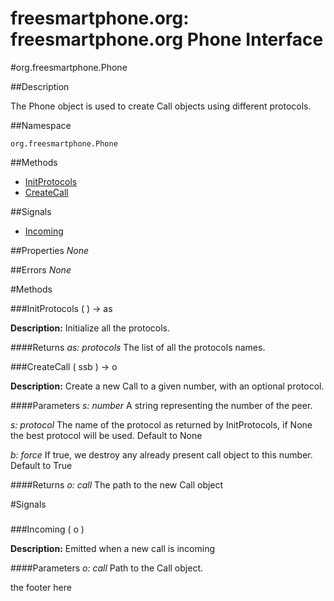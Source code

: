 
# freesmartphone.org: freesmartphone.org Phone Interface
            

#org.freesmartphone.Phone

##Description


The Phone object is used to create Call objects using different protocols.


##Namespace


```org.freesmartphone.Phone```


##Methods

* [InitProtocols](InitProtocols)
* [CreateCall](CreateCall)


##Signals

* [Incoming](Incoming)


##Properties
*None*

##Errors
*None*

#Methods

###<a name="InitProtocols">InitProtocols</a> ( ) &rarr; as


**Description:** Initialize all the protocols. 

####Returns
<i>as: protocols</i>
The list of all the protocols names. 



###<a name="CreateCall">CreateCall</a> ( ssb ) &rarr; o


**Description:** Create a new Call to a given number, with an optional protocol. 

####Parameters
<i>s: number</i>
A string representing the number of the peer. 

<i>s: protocol</i>
The name of the protocol as returned by InitProtocols,  if None the best protocol will be used. Default to None 

<i>b: force</i>
If true, we destroy any already present call object to this number. Default to True 


####Returns
<i>o: call</i>
The path to the new Call object 



#Signals

###
###<a name="Incoming">Incoming</a> ( o )

**Description:** Emitted when a new call is incoming 

####Parameters
<i>o: call</i>
Path to the Call object. 



the footer here

